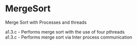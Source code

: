 # MergeSort
Merge Sort with Processes and threads

a1.3.c - Performs merge sort with the use of four pthreads <br>
a1.3.c - Performs merge sort via Inter process communication
